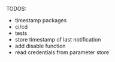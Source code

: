 TODOS:
* timestamp packages
* ci/cd
* tests
* store timestamp of last notification
* add disable function
* read credentials from parameter store